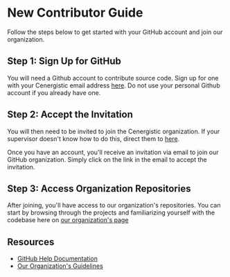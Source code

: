 # New Contributor Guide

Follow the steps below to get started with your GitHub account and join our organization.

## Step 1: Sign Up for GitHub

You will need a Github account to contribute source code. Sign up for one with your Cenergistic email address [here](https://github.com/join). Do not use your personal Github account if you already have one.

## Step 2: Accept the Invitation

You will then need to be invited to join the Cenergistic organization. If your supervisor doesn't know how to do this, direct them to [here](https://docs.github.com/en/organizations/managing-membership-in-your-organization/inviting-users-to-join-your-organization).

Once you have an account, you'll receive an invitation via email to join our GitHub organization. Simply click on the link in the email to accept the invitation.

## Step 3: Access Organization Repositories

After joining, you'll have access to our organization's repositories. You can start by browsing through the projects and familiarizing yourself with the codebase here on [our organization's page](https://github.com/cenergistic)

## Resources

- [GitHub Help Documentation](https://docs.github.com/en)
- [Our Organization's Guidelines](https://link-to-your-guidelines)
